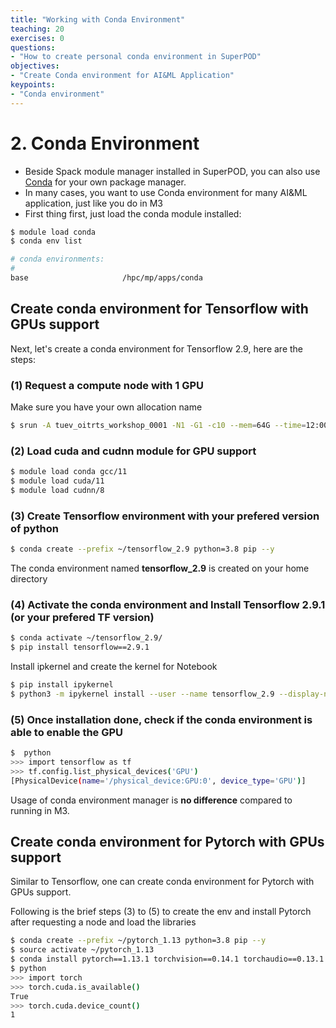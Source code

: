 ```yaml
---
title: "Working with Conda Environment"
teaching: 20
exercises: 0
questions:
- "How to create personal conda environment in SuperPOD"
objectives:
- "Create Conda environment for AI&ML Application"
keypoints:
- "Conda environment"
---
```

# 2. Conda Environment
 
- Beside Spack module manager installed in SuperPOD, you can also use [Conda](https://conda.io/) for your own package manager.
- In many cases, you want to use Conda environment for many AI&ML application, just like you do in M3
- First thing first, just load the conda module installed:

```bash
$ module load conda
$ conda env list

# conda environments:
#
base                     /hpc/mp/apps/conda
```

## Create conda environment for Tensorflow with GPUs support

Next, let's create a conda environment for Tensorflow 2.9, here are the steps:

### (1) Request a compute node with 1 GPU

Make sure you have your own allocation name 
```bash
$ srun -A tuev_oitrts_workshop_0001 -N1 -G1 -c10 --mem=64G --time=12:00:00 --pty $SHELL
```

### (2) Load cuda and cudnn module for GPU support

```bash
$ module load conda gcc/11
$ module load cuda/11
$ module load cudnn/8
```

### (3) Create Tensorflow environment with your prefered version of python

```bash
$ conda create --prefix ~/tensorflow_2.9 python=3.8 pip --y
```

The conda environment named **tensorflow_2.9** is created on your home directory

### (4) Activate the conda environment and Install Tensorflow 2.9.1 (or your prefered TF version)

```bash
$ conda activate ~/tensorflow_2.9/  
$ pip install tensorflow==2.9.1
```

Install ipkernel and create the kernel for Notebook

```bash
$ pip install ipykernel
$ python3 -m ipykernel install --user --name tensorflow_2.9 --display-name TensorflowGPU29
```

### (5) Once installation done, check if the conda environment is able to enable the GPU

```bash
$  python
>>> import tensorflow as tf
>>> tf.config.list_physical_devices('GPU')
[PhysicalDevice(name='/physical_device:GPU:0', device_type='GPU')]
```

Usage of conda environment manager is **no difference** compared to running in M3.

## Create conda environment for Pytorch with GPUs support

Similar to Tensorflow, one can create conda environment for Pytorch with GPUs support.

Following is the brief steps (3) to (5) to create the env and install Pytorch after requesting a node and load the libraries

```bash
$ conda create --prefix ~/pytorch_1.13 python=3.8 pip --y
$ source activate ~/pytorch_1.13
$ conda install pytorch==1.13.1 torchvision==0.14.1 torchaudio==0.13.1 pytorch-cuda=11.6 -c pytorch -c nvidia --y
$ python
>>> import torch 
>>> torch.cuda.is_available()
True
>>> torch.cuda.device_count()
1
```


